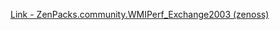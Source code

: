 [Link - ZenPacks.community.WMIPerf_Exchange2003 (zenoss)](https://github.com/zenoss/ZenPacks.community.WMIPerf_Exchange2003)
